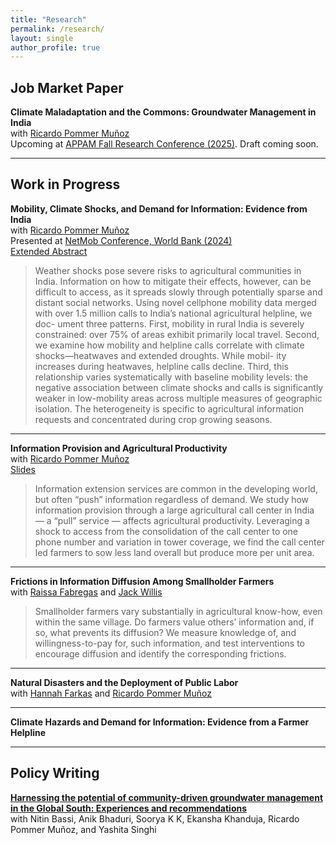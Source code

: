 ```yaml
---
title: "Research"
permalink: /research/
layout: single
author_profile: true
---
```


## Job Market Paper

**Climate Maladaptation and the Commons: Groundwater Management in India**  
with [Ricardo Pommer Muñoz](https://pommermunoz.io/)  
Upcoming at [APPAM Fall Research Conference (2025)](https://www.appam.org/events/2025-appam-annual-fall-research-conference/).
Draft coming soon.

---

## Work in Progress

**Mobility, Climate Shocks, and Demand for Information: Evidence from India**  
with [Ricardo Pommer Muñoz](https://pommermunoz.io/)  
Presented at [NetMob Conference, World Bank (2024)](https://netmob.org/www24/)  
[Extended Abstract](/files/netmob_extended_abstract.pdf)

> Weather shocks pose severe risks to agricultural communities in India. Information
on how to mitigate their effects, however, can be difficult to access, as it spreads slowly
through potentially sparse and distant social networks. Using novel cellphone mobility
data merged with over 1.5 million calls to India’s national agricultural helpline, we doc-
ument three patterns. First, mobility in rural India is severely constrained: over 75%
of areas exhibit primarily local travel. Second, we examine how mobility and helpline
calls correlate with climate shocks—heatwaves and extended droughts. While mobil-
ity increases during heatwaves, helpline calls decline. Third, this relationship varies
systematically with baseline mobility levels: the negative association between climate
shocks and calls is significantly weaker in low-mobility areas across multiple measures of
geographic isolation. The heterogeneity is specific to agricultural information requests
and concentrated during crop growing seasons.

---

**Information Provision and Agricultural Productivity**  
with [Ricardo Pommer Muñoz](https://pommermunoz.io/)  
[Slides](/files/kcc_slides.pdf)

> Information extension services are common in the developing world, but often “push” information regardless of demand. We study how information provision through a large agricultural call center in India — a “pull” service — affects agricultural productivity. Leveraging a shock to access from the consolidation of the call center to one phone number and variation in tower coverage, we find the call center led farmers to sow less land overall but produce more per unit area.

---

**Frictions in Information Diffusion Among Smallholder Farmers**  
with [Raissa Fabregas](https://sites.google.com/view/raissafabregas) and [Jack Willis](https://sites.google.com/view/jwillis/home?authuser=0)

> Smallholder farmers vary substantially in agricultural know-how, even within the same village. Do farmers value others’ information and, if so, what prevents its diffusion? We measure knowledge of, and willingness-to-pay for, such information, and test interventions to encourage diffusion and identify the corresponding frictions.

---

**Natural Disasters and the Deployment of Public Labor**  
with [Hannah Farkas](https://hannahfarkas.github.io/) and [Ricardo Pommer Muñoz](https://pommermunoz.io/)

---

**Climate Hazards and Demand for Information: Evidence from a Farmer Helpline**

---

## Policy Writing

**[Harnessing the potential of community-driven groundwater management in the Global South: Experiences and recommendations](https://t20southafrica.org/commentaries/harnessing-the-potential-of-community-driven-groundwater-management-in-the-global-south-experiences-and-recommendations/)**  
with Nitin Bassi, Anik Bhaduri, Soorya K K, Ekansha Khanduja, Ricardo Pommer Muñoz, and Yashita Singhi
